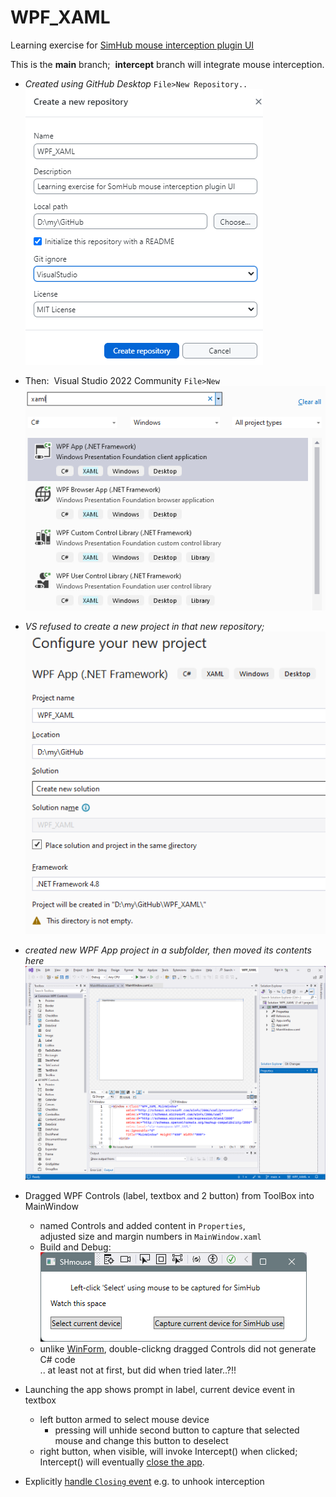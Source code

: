 # WPF_XAML
 Learning exercise for [SimHub mouse interception plugin UI](https://blekenbleu.github.io/static/SimHub/VisualStudio.htm#XAML)  

This is the **main** branch;&nbsp; **intercept** branch will integrate mouse interception.

- *Created using GitHub Desktop* `File>New Repository..`  
 ![](NewRepo.png)  
- Then:&nbsp; Visual Studio 2022 Community `File>New`  
 ![](newXAML.png)  
- *VS refused to create a new project in that new repository;*  
 ![](Configure.png)  
- *created new WPF App project in a subfolder, then moved its contents here*  
 ![](MainWindow.png)  

- Dragged WPF Controls (label, textbox and 2 button) from ToolBox into MainWindow  
	- named Controls and added content in `Properties`,  
		adjusted size and margin numbers in `MainWindow.xaml`  
	- Build and Debug:  
		![](SHmouse.png)
	- unlike [WinForm](https://github.com/blekenbleu/WinForm), double-clickng dragged Controls did not generate C# code  
		.. at least not at first, but did when tried later..?!!  
- Launching the app shows prompt in label, current device event in textbox
	- left button armed to select mouse device
		- pressing will unhide second button to capture that selected mouse and change this button to deselect
	- right button, when visible,  will invoke Intercept() when clicked;  
		Intercept() will eventually [close the app](https://stackoverflow.com/questions/2820357/how-do-i-exit-a-wpf-application-programmatically).
- Explicitly [handle <code>Closing</code> event](https://learn.microsoft.com/en-us/dotnet/desktop/wpf/windows/?view=netdesktop-8.0#cancel-window-closure)
	 e.g. to unhook interception
